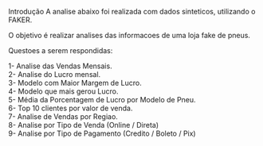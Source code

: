 Introdução
A analise abaixo foi realizada com dados sinteticos, utilizando o FAKER.<br>

O objetivo é realizar analises das informacoes de uma loja fake de pneus.<br>

Questoes a serem respondidas:<br>

1- Analise das Vendas Mensais.<br>
2- Analise do Lucro mensal.<br>
3- Modelo com Maior Margem de Lucro.<br>
4- Modelo que mais gerou Lucro.<br>
5- Média da Porcentagem de Lucro por Modelo de Pneu.<br>
6- Top 10 clientes por valor de venda.<br>
7- Analise de Vendas por Regiao.<br>
8- Analise por Tipo de Venda (Online / Direta)<br>
9- Analise por Tipo de Pagamento (Credito / Boleto / Pix)<br>
